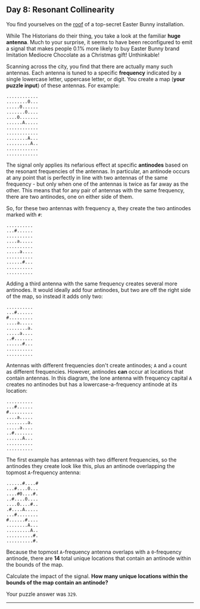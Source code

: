 ## Day 8: Resonant Collinearity

You find yourselves on the [roof](https://adventofcode.com/2016/day/25) of a 
top-secret Easter Bunny installation.

While The Historians do their thing, you take a look at the familiar **huge antenna**. 
Much to your surprise, it seems to have been reconfigured to emit a signal that makes 
people 0.1% more likely to buy Easter Bunny brand Imitation Mediocre Chocolate as a 
Christmas gift! Unthinkable!

Scanning across the city, you find that there are actually many such antennas. Each 
antenna is tuned to a specific **frequency** indicated by a single lowercase letter, 
uppercase letter, or digit. You create a map (__your puzzle input__) of these antennas. 
For example:

```
............
........0...
.....0......
.......0....
....0.......
......A.....
............
............
........A...
.........A..
............
............
```

The signal only applies its nefarious effect at specific **antinodes** based on the 
resonant frequencies of the antennas. In particular, an antinode occurs at any point 
that is perfectly in line with two antennas of the same frequency - but only when one 
of the antennas is twice as far away as the other. This means that for any pair of 
antennas with the same frequency, there are two antinodes, one on either side of them.

So, for these two antennas with frequency a, they create the two antinodes marked with 
`#`:

```
..........
...#......
..........
....a.....
..........
.....a....
..........
......#...
..........
..........
```

Adding a third antenna with the same frequency creates several more antinodes. It 
would ideally add four antinodes, but two are off the right side of the map, so 
instead it adds only two:

```
..........
...#......
#.........
....a.....
........a.
.....a....
..#.......
......#...
..........
..........
```

Antennas with different frequencies don't create antinodes; `A` and `a` count as 
different frequencies. However, antinodes **can** occur at locations that contain 
antennas. In this diagram, the lone antenna with frequency capital `A` creates no 
antinodes but has a lowercase-a-frequency antinode at its location:

```
..........
...#......
#.........
....a.....
........a.
.....a....
..#.......
......A...
..........
..........
```

The first example has antennas with two different frequencies, so the antinodes they 
create look like this, plus an antinode overlapping the topmost `A`-frequency antenna:

```
......#....#
...#....0...
....#0....#.
..#....0....
....0....#..
.#....A.....
...#........
#......#....
........A...
.........A..
..........#.
..........#.
```

Because the topmost `A`-frequency antenna overlaps with a `0`-frequency antinode, 
there are **14** total unique locations that contain an antinode within the bounds of 
the map.

Calculate the impact of the signal. **How many unique locations within the bounds of 
the map contain an antinode?**

Your puzzle answer was `329`.

---
